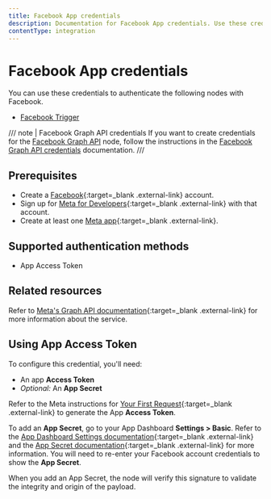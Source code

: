 ```yaml
---
title: Facebook App credentials
description: Documentation for Facebook App credentials. Use these credentials to authenticate Facebook App in n8n, a workflow automation platform.
contentType: integration
---
```


# Facebook App credentials

You can use these credentials to authenticate the following nodes with Facebook.

- [Facebook Trigger](/integrations/builtin/trigger-nodes/n8n-nodes-base.facebooktrigger/)

/// note | Facebook Graph API credentials
If you want to create credentials for the [Facebook Graph API](/integrations/builtin/app-nodes/n8n-nodes-base.facebookgraphapi/) node, follow the instructions in the [Facebook Graph API credentials](/integrations/builtin/credentials/facebookgraph/) documentation.
///

## Prerequisites

- Create a [Facebook](https://www.facebook.com/){:target=_blank .external-link} account.
- Sign up for [Meta for Developers](https://developers.facebook.com/){:target=_blank .external-link} with that account.
- Create at least one [Meta app](https://developers.facebook.com/docs/development/create-an-app){:target=_blank .external-link}.

## Supported authentication methods

- App Access Token

## Related resources

Refer to [Meta's Graph API documentation](https://developers.facebook.com/docs/graph-api/overview){:target=_blank .external-link} for more information about the service.

## Using App Access Token

To configure this credential, you'll need:

- An app **Access Token**
- _Optional:_ An **App Secret**

Refer to the Meta instructions for [Your First Request](https://developers.facebook.com/docs/graph-api/get-started#get-started){:target=_blank .external-link} to generate the App **Access Token**.

To add an **App Secret**, go to your App Dashboard **Settings > Basic**. Refer to the [App Dashboard Settings documentation](https://developers.facebook.com/docs/development/create-an-app/app-dashboard#settings){:target=_blank .external-link} and the [App Secret documentation](https://developers.facebook.com/docs/facebook-login/security#appsecret){:target=_blank .external-link} for more information. You will need to re-enter your Facebook account credentials to show the **App Secret**.

When you add an App Secret, the node will verify this signature to validate the integrity and origin of the payload.